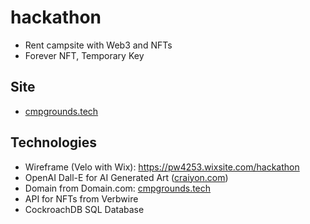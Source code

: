 # hackathon
- Rent campsite with Web3 and NFTs
- Forever NFT, Temporary Key

## Site 
- [cmpgrounds.tech](cmpgrounds.tech)

## Technologies
- Wireframe (Velo with Wix): https://pw4253.wixsite.com/hackathon
- OpenAI Dall-E for AI Generated Art ([craiyon.com](craiyon.com)) 
- Domain from Domain.com: [cmpgrounds.tech](cmpgrounds.tech)
- API for NFTs from Verbwire
- CockroachDB SQL Database 

